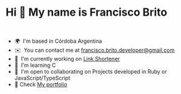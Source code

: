 # Hi 👋 My name is Francisco Brito
<br/>

- 🌍  I'm based in Córdoba Argentina
- ✉️  You can contact me at [francisco.brito.developer@gmail.com](mailto:francisco.brito.developer@gmail.com)
- 🚀  I'm currently working on [Link Shortener](https://github.com/FranciscoJBrito/shortener)
- 🧠  I'm learning C
- 🤝  I'm open to collaborating on Projects developed in Ruby or JavaScript/TypeScript
- 💼  Check [My portfolio](https://franciscobrito.site/)

